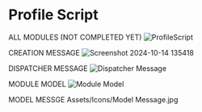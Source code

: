 # Profile Script

ALL MODULES (NOT COMPLETED YET)
![ProfileScript](https://github.com/user-attachments/assets/080b6cb2-f483-4b13-bc5f-dc4db312de09)

CREATION MESSAGE
![Screenshot 2024-10-14 135418](https://github.com/user-attachments/assets/9ef845f0-f4f0-44e1-9a3c-e998c26a71e6)

DISPATCHER MESSAGE
![Dispatcher Message](https://github.com/user-attachments/assets/c86ff5b5-5b82-4bb7-86c6-49d315e959ec)

MODULE MODEL
![Module Model](https://github.com/user-attachments/assets/a7e65a8f-a749-4d3c-b647-27f69fc6edee)

MODEL MESSGE
Assets/Icons/Model Message.jpg
